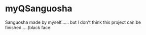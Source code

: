 # myQSanguosha
Sanguosha made by myself...... but I don't think this project can be finished.....(black face
